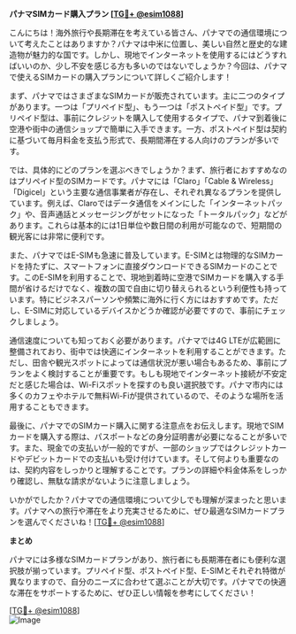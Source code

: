 **パナマSIMカード購入プラン [[TG💪+ @esim1088](https://t.me/s/esim1088)]**

こんにちは！海外旅行や長期滞在を考えている皆さん、パナマでの通信環境について考えたことはありますか？パナマは中米に位置し、美しい自然と歴史的な建造物が魅力的な国です。しかし、現地でインターネットを使用するにはどうすればいいのか、少し不安を感じる方も多いのではないでしょうか？今回は、パナマで使えるSIMカードの購入プランについて詳しくご紹介します！

まず、パナマではさまざまなSIMカードが販売されています。主に二つのタイプがあります。一つは「プリペイド型」、もう一つは「ポストペイド型」です。プリペイド型は、事前にクレジットを購入して使用するタイプで、パナマ到着後に空港や街中の通信ショップで簡単に入手できます。一方、ポストペイド型は契約に基づいて毎月料金を支払う形式で、長期間滞在する人向けのプランが多いです。

では、具体的にどのプランを選ぶべきでしょうか？まず、旅行者におすすめなのはプリペイド型のSIMカードです。パナマには「Claro」「Cable & Wireless」「Digicel」という主要な通信事業者が存在し、それぞれ異なるプランを提供しています。例えば、Claroではデータ通信をメインにした「インターネットパック」や、音声通話とメッセージングがセットになった「トータルパック」などがあります。これらは基本的には1日単位や数日間の利用が可能なので、短期間の観光客には非常に便利です。

また、パナマではE-SIMも急速に普及しています。E-SIMとは物理的なSIMカードを持たずに、スマートフォンに直接ダウンロードできるSIMカードのことです。このE-SIMを利用することで、現地到着時に空港でSIMカードを購入する手間が省けるだけでなく、複数の国で自由に切り替えられるという利便性も持っています。特にビジネスパーソンや頻繁に海外に行く方にはおすすめです。ただし、E-SIMに対応しているデバイスかどうか確認が必要ですので、事前にチェックしましょう。

通信速度についても知っておく必要があります。パナマでは4G LTEが広範囲に整備されており、街中では快適にインターネットを利用することができます。ただし、田舎や観光スポットによっては通信状況が悪い場合もあるため、事前にプランをよく検討することが重要です。もしも現地でインターネット接続が不安定だと感じた場合は、Wi-Fiスポットを探すのも良い選択肢です。パナマ市内には多くのカフェやホテルで無料Wi-Fiが提供されているので、そのような場所を活用することもできます。

最後に、パナマでのSIMカード購入に関する注意点をお伝えします。現地でSIMカードを購入する際は、パスポートなどの身分証明書が必要になることが多いです。また、現金での支払いが一般的ですが、一部のショップではクレジットカードやデビットカードでの支払いも受け付けています。そして何よりも重要なのは、契約内容をしっかりと理解することです。プランの詳細や料金体系をしっかり確認し、無駄な請求がないように注意しましょう。

いかがでしたか？パナマでの通信環境について少しでも理解が深まったと思います。パナマへの旅行や滞在をより充実させるために、ぜひ最適なSIMカードプランを選んでくださいね！[[TG💪+ @esim1088](https://t.me/s/esim1088)]

**まとめ**

パナマには多様なSIMカードプランがあり、旅行者にも長期滞在者にも便利な選択肢が揃っています。プリペイド型、ポストペイド型、E-SIMとそれぞれ特徴が異なりますので、自分のニーズに合わせて選ぶことが大切です。パナマでの快適な滞在をサポートするために、ぜひ正しい情報を参考にしてください！

[[TG💪+ @esim1088](https://t.me/s/esim1088)]  
![Image](https://i.postimg.cc/Y0z9fWf4/image.png)